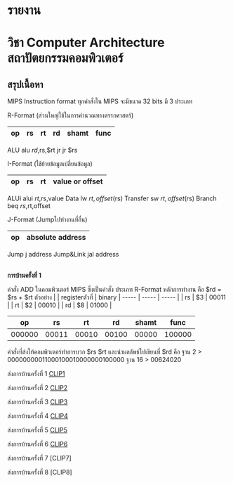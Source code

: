 # รายงาน
# วิชา Computer Architecture สถาปัตยกรรมคอมพิวเตอร์
## สรุปเนื้อหา
MIPS Instruction format
ทุกคำสั่งใน MIPS จะมีขนาด 32 bits
มี 3 ประเภท

R-Format (ส่วนใหญ่ใช้ในการคำนวณทางตรรกศาสตร์)

|op  | rs  |  rt | rd  | shamt  | func  |
----- | ----- | ----- | ----- | ----- | ----- |

ALU    alu $rd,$rs,$rt
jr     jr $rs

I-Format (ใช้ย้ายข้อมูลเปลี่ยนข้อมูล)

|op  | rs  |  rt | value or offset |
----- | ----- | ----- | ----- | 

ALUi        alui $rt,$rs,value
Data        lw $rt,offset($rs)
Transfer    sw $rt,offset($rs)
Branch      beq $rs,$rt,offset

J-Format (Jumpไปทำงานที่อื่น)

|op  | absolute address |
----- | ----- | 
Jump        j address
Jump&Link   jal address

<br>**การบ้านครั้งที่ 1**

คำสั่ง ADD ในคอมพิวเตอร์ MIPS
ซึ่งเป็นคำสั่ง ประเภท R-Format 
หลักการทำงาน คือ $rd = $rs + $rt
ตัวอย่าง
|     | registerตัวที่   | binary |
----- | ----- | ----- |
| rs | $3 | 00011 |
| rt | $2 | 00010 |
| rd | $8 | 01000 |

|op  | rs  |  rt | rd  | shamt  | func  |
----- | ----- | ----- | ----- | ----- | ----- |
| 000000 | 00011 | 00010 | 00100 | 00000 | 100000 |
คำสั่งที่ส่งให้คอมพิวเตอร์ทำการบวก $rs $rt และนำผลลัพธ์ไปเขียนที่ $rd คือ
ฐาน 2 > 00000000011000100010000000100000
ฐาน 16 > 00624020

ส่งการบ้านครั้งที่ 1
[CLIP1](https://youtu.be/IyKyMtiQF5Q)

ส่งการบ้านครั้งที่ 2
[CLIP2](https://youtu.be/AhHoyF2xnng)

ส่งการบ้านครั้งที่ 3
[CLIP3](https://youtu.be/nflcyI8XoiA)

ส่งการบ้านครั้งที่ 4
[CLIP4](https://youtu.be/bEka1oMBni0)

ส่งการบ้านครั้งที่ 5
[CLIP5](https://youtu.be/tH1uvTTxsqw)

ส่งการบ้านครั้งที่ 6
[CLIP6](https://youtu.be/73PG4tqJF4I)

ส่งการบ้านครั้งที่ 7
[CLIP7]

ส่งการบ้านครั้งที่ 8
[CLIP8]






